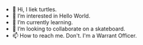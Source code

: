 - 👋 Hi, I liek turtles.
- 👀 I’m interested in Hello World.
- 🌱 I’m currently learning.
- 💞️ I’m looking to collaborate on a skateboard.
- 📫 How to reach me. Don't. I'm a Warrant Officer.

<!---
k-Gillespie/k-Gillespie is a ✨ special ✨ repository because its `README.md` (this file) appears on your GitHub profile.
You can click the Preview link to take a look at your changes.
--->
